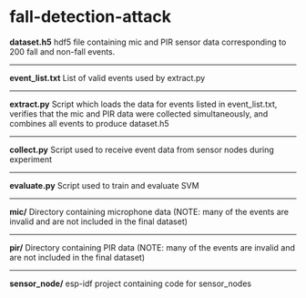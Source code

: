 # fall-detection-attack

**dataset.h5**
hdf5 file containing mic and PIR sensor data corresponding to 200 fall and non-fall events.

***

**event_list.txt**
List of valid events used by extract.py

***

**extract.py**
Script which loads the data for events listed in event_list.txt, verifies that the mic and PIR data were collected simultaneously, and combines all events to produce dataset.h5

***

**collect.py**
Script used to receive event data from sensor nodes during experiment

***

**evaluate.py**
Script used to train and evaluate SVM 

***

**mic/**
Directory containing microphone data (NOTE: many of the events are invalid and are not included in the final dataset)

***

**pir/**
Directory containing PIR data (NOTE: many of the events are invalid and are not included in the final dataset)

***

**sensor_node/**
esp-idf project containing code for sensor_nodes

